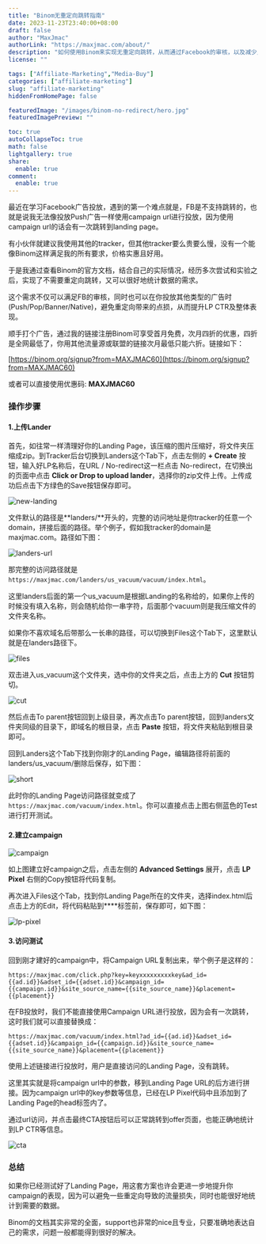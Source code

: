 ```yaml
---
title: "Binom无重定向跳转指南"
date: 2023-11-23T23:40:00+08:00
draft: false
author: "MaxJmac"
authorLink: "https://maxjmac.com/about/"
description: "如何使用Binom来实现无重定向跳转，从而通过Facebook的审核，以及减少点损的目的"
license: ""

tags: ["Affiliate-Marketing","Media-Buy"]
categories: ["affiliate-marketing"]
slug: "affiliate-marketing"
hiddenFromHomePage: false

featuredImage: "/images/binom-no-redirect/hero.jpg"
featuredImagePreview: ""

toc: true
autoCollapseToc: true
math: false
lightgallery: true
share:
  enable: true
comment:
  enable: true
---
```

最近在学习Facebook广告投放，遇到的第一个难点就是，FB是不支持跳转的，也就是说我无法像投放Push广告一样使用campaign url进行投放，因为使用campaign url的话会有一次跳转到landing page。

有小伙伴就建议我使用其他的tracker，但其他tracker要么贵要么慢，没有一个能像Binom这样满足我的所有要求，价格实惠且好用。

于是我通过查看Binom的官方文档，结合自己的实际情况，经历多次尝试和实验之后，实现了不需要重定向跳转，又可以很好地统计数据的需求。

这个需求不仅可以满足FB的审核，同时也可以在你投放其他类型的广告时(Push/Pop/Banner/Native)，避免重定向带来的点损，从而提升LP CTR及整体表现。



顺手打个广告，通过我的链接注册Binom可享受首月免费，次月四折的优惠，四折是全网最低了，你用其他流量源或联盟的链接次月最低只能六折。链接如下：

[https://binom.org/signup?from=MAXJMAC60](https://binom.org/signup?from=MAXJMAC60)

或者可以直接使用优惠码: **MAXJMAC60**



### 操作步骤

#### 1.上传Lander

首先，如往常一样清理好你的Landing Page，该压缩的图片压缩好，将文件夹压缩成zip。到Tracker后台切换到Landers这个Tab下，点击左侧的 **+ Create** 按钮，输入好LP名称后，在URL / No-redirect这一栏点击 No-redirect，在切换出的页面中点击 **Click or Drop to upload lander**，选择你的zip文件上传。上传成功后点击下方绿色的Save按钮保存即可。

![new-landing](/images/binom-no-redirect/new-landing.png)

文件默认的路径是**landers/**开头的，完整的访问地址是你tracker的任意一个domain，拼接后面的路径。举个例子，假如我tracker的domain是maxjmac.com。路径如下图：

![landers-url](/images/binom-no-redirect/landers-url.png)

那完整的访问路径就是`https://maxjmac.com/landers/us_vacuum/vacuum/index.html`。

这里landers后面的第一个us_vacuum是根据Landing的名称给的，如果你上传的时候没有填入名称，则会随机给你一串字符，后面那个vacuum则是我压缩文件的文件夹名称。

如果你不喜欢域名后带那么一长串的路径，可以切换到Files这个Tab下，这里默认就是在landers路径下。

![files](/images/binom-no-redirect/files.png)

双击进入us_vacuum这个文件夹，选中你的文件夹之后，点击上方的 **Cut** 按钮剪切。

![cut](/images/binom-no-redirect/cut.png)

然后点击To parent按钮回到上级目录，再次点击To parent按钮，回到landers文件夹同级的目录下，即域名的根目录，点击 **Paste** 按钮，将文件夹粘贴到根目录即可。

回到Landers这个Tab下找到你刚才的Landing Page，编辑路径将前面的landers/us_vacuum/删除后保存，如下图：

![short](/images/binom-no-redirect/short.png)

此时你的Landing Page访问路径就变成了`https://maxjmac.com/vacuum/index.html`。你可以直接点击上图右侧蓝色的Test进行打开测试。

#### 2.建立campaign

![campaign](/images/binom-no-redirect/campaign.png)

如上图建立好campaign之后，点击左侧的 **Advanced Settings** 展开，点击 **LP Pixel** 右侧的Copy按钮将代码复制。

再次进入Files这个Tab，找到你Landing Page所在的文件夹，选择index.html后点击上方的Edit，将代码粘贴到**</head>**标签前，保存即可，如下图：

![lp-pixel](/images/binom-no-redirect/lp-pixel.png)

#### 3.访问测试

回到刚才建好的campaign中，将Campaign URL复制出来，举个例子是这样的：

`https://maxjmac.com/click.php?key=keyxxxxxxxxxkey&ad_id={{ad.id}}&adset_id={{adset.id}}&campaign_id={{campaign.id}}&site_source_name={{site_source_name}}&placement={{placement}}`

在FB投放时，我们不能直接使用Campaign URL进行投放，因为会有一次跳转，这时我们就可以直接替换成：

`https://maxjmac.com/vacuum/index.html?ad_id={{ad.id}}&adset_id={{adset.id}}&campaign_id={{campaign.id}}&site_source_name={{site_source_name}}&placement={{placement}}`

使用上述链接进行投放时，用户是直接访问的Landing Page，没有跳转。

这里其实就是将campaign url中的参数，移到Landing Page  URL的后方进行拼接。因为campaign url中的key参数等信息，已经在LP Pixel代码中且添加到了Landing Page的head标签内了。

通过url访问，并点击最终CTA按钮后可以正常跳转到offer页面，也能正确地统计到LP CTR等信息。

![cta](/images/binom-no-redirect/cta.png)

### 总结

如果你已经测试好了Landing Page，用这套方案也许会更进一步地提升你campaign的表现，因为可以避免一些重定向导致的流量损失，同时也能很好地统计到需要的数据。

Binom的文档其实非常的全面，support也非常的nice且专业，只要准确地表达自己的需求，问题一般都能得到很好的解决。